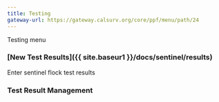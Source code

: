 ```yaml
---
title: Testing
gateway-url: https://gateway.calsurv.org/core/ppf/menu/path/24
---
```

Testing menu

### [New Test Results]({{ site.baseur1 }}/docs/sentinel/results)
Enter sentinel flock test results

### Test Result Management
